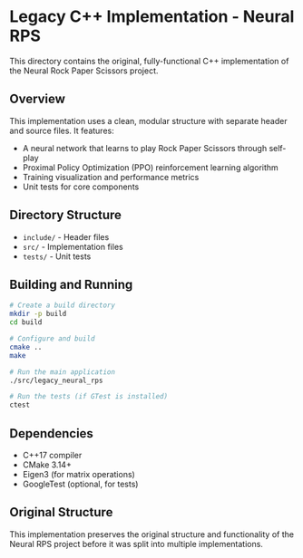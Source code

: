 # Legacy C++ Implementation - Neural RPS

This directory contains the original, fully-functional C++ implementation of the Neural Rock Paper Scissors project.

## Overview

This implementation uses a clean, modular structure with separate header and source files. It features:

- A neural network that learns to play Rock Paper Scissors through self-play
- Proximal Policy Optimization (PPO) reinforcement learning algorithm
- Training visualization and performance metrics
- Unit tests for core components

## Directory Structure

- `include/` - Header files
- `src/` - Implementation files
- `tests/` - Unit tests

## Building and Running

```bash
# Create a build directory
mkdir -p build
cd build

# Configure and build
cmake ..
make

# Run the main application
./src/legacy_neural_rps

# Run the tests (if GTest is installed)
ctest
```

## Dependencies

- C++17 compiler
- CMake 3.14+
- Eigen3 (for matrix operations)
- GoogleTest (optional, for tests)

## Original Structure

This implementation preserves the original structure and functionality of the Neural RPS project before it was split into multiple implementations. 